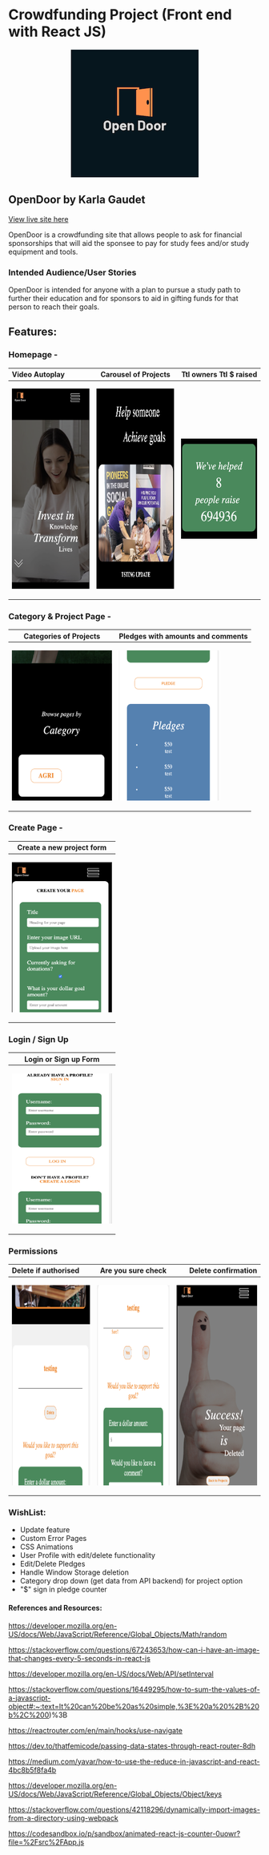 # Crowdfunding Project (Front end with React JS)

<p align="center">
  <img src="src/assets/Images/OpenDoorlogo.png">
</p>

## OpenDoor by Karla Gaudet

[View live site here](https://opendoor.netlify.app/)

OpenDoor is a crowdfunding site that allows people to ask for financial sponsorships that will aid the sponsee to pay for study fees and/or study equipment and tools.

### Intended Audience/User Stories
OpenDoor is intended for anyone with a plan to pursue a study path to further their education and for sponsors to aid in gifting funds for that person to reach their goals.

## Features:
### Homepage -

  
| Video Autoplay |  Carousel of Projects | Ttl owners Ttl $ raised | 
|:-----|:--------:|------:|
| <p align="left"><img src="src/assets/Screenshots/herovid.png" width="200" height="400"></p>| <p align="left"><img src="src/assets/Screenshots/carousel.png" width="200" height="400"></p> | <p align="center"><img src="src/assets/Screenshots/counter.png" width="200" height="200"></p> |


### Category & Project Page -

| Categories of Projects | Pledges with amounts and comments 
| ------------- | ------------- 
| <p align="left"><img src="src/assets/Screenshots/category.png" width="200" height="300"></p>  | <p align="left"><img src="src/assets/Screenshots/pledges.png" width="200" height="300"></p>  | 

### Create Page -

| Create a new project form 
| ------------- 
| <p align="left"><img src="src/assets/Screenshots/createproject.png" width="200" height="300"></p>  | 

### Login / Sign Up

| Login or Sign up Form 
| ------------- 
| <p align="left"><img src="src/assets/Screenshots/login.png" width="200" height="300"></p>  | 

### Permissions

| Delete if authorised |  Are you sure check | Delete confirmation | 
|:-----|:--------:|------:|
| <p align="left"><img src="src/assets/Screenshots/delete.png" width="200" height="400"></p>| <p align="left"><img src="src/assets/Screenshots/sure.png" width="200" height="400"></p> | <p align="center"><img src="src/assets/Screenshots/thumbup.png" width="200" height="400"></p> |


### WishList:
* Update feature
* Custom Error Pages
* CSS Animations
* User Profile with edit/delete functionality
* Edit/Delete Pledges
* Handle Window Storage deletion
* Category drop down (get data from API backend) for project option 
* "$" sign in pledge counter 




#### References and Resources:

https://developer.mozilla.org/en-US/docs/Web/JavaScript/Reference/Global_Objects/Math/random

https://stackoverflow.com/questions/67243653/how-can-i-have-an-image-that-changes-every-5-seconds-in-react-js

https://developer.mozilla.org/en-US/docs/Web/API/setInterval

https://stackoverflow.com/questions/16449295/how-to-sum-the-values-of-a-javascript-object#:~:text=It%20can%20be%20as%20simple,%3E%20a%20%2B%20b%2C%200)%3B

https://reactrouter.com/en/main/hooks/use-navigate

https://dev.to/thatfemicode/passing-data-states-through-react-router-8dh

https://medium.com/yavar/how-to-use-the-reduce-in-javascript-and-react-4bc8b5f8fa4b

https://developer.mozilla.org/en-US/docs/Web/JavaScript/Reference/Global_Objects/Object/keys

https://stackoverflow.com/questions/42118296/dynamically-import-images-from-a-directory-using-webpack

https://codesandbox.io/p/sandbox/animated-react-js-counter-0uowr?file=%2Fsrc%2FApp.js